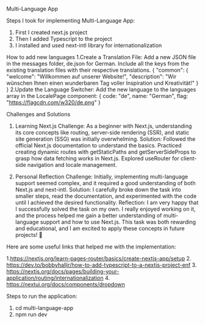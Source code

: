 Multi-Language App

Steps I took for implementing Multi-Language App:

1. First I created next.js project
2. Then I added Typescript to the project
3. I installed and used next-intl library for internationalization

How to add new languages
1.Create a Translation File:
Add a new JSON file in the messages folder, de.json for German.
Include all the keys from the existing translation files with their respective translations.
{
"common": {
"welcome": "Willkommen auf unserer Website!",
"description": "Wir wünschen Ihnen einen wunderbaren Tag voller Inspiration und Kreativität!"
}
}
2.Update the Language Switcher:
Add the new language to the languages array in the LocalePage component:
{ code: "de", name: "German", flag: "https://flagcdn.com/w320/de.png" }

Challenges and Solutions

1. Learning Next.js
   Challenge: As a beginner with Next.js, understanding its core concepts like routing, server-side rendering (SSR), and static site generation (SSG) was initially overwhelming.
   Solution:
   Followed the official Next.js documentation to understand the basics.
   Practiced creating dynamic routes with getStaticPaths and getServerSideProps to grasp how data fetching works in Next.js.
   Explored useRouter for client-side navigation and locale management.

2. Personal Reflection
   Challenge: Initially, implementing multi-language support seemed complex, and it required a good understanding of both Next.js and next-intl.
   Solution: I carefully broke down the task into smaller steps, read the documentation, and experimented with the code until I achieved the desired functionality.
   Reflection: I am very happy that I successfully solved the task on my own. I really enjoyed working on it, and the process helped me gain a better understanding of multi-language support and how to use Next.js. This task was both rewarding and educational, and I am excited to apply these concepts in future projects! 🎉

Here are some useful links that helped me with the implementation:

1.https://nextjs.org/learn-pages-router/basics/create-nextjs-app/setup
2. https://dev.to/bobbyhalljr/how-to-add-typescript-to-a-nextjs-project-enf
3. https://nextjs.org/docs/pages/building-your-application/routing/internationalization
4. https://nextui.org/docs/components/dropdown

Steps to run the application:

1. cd multi-language-app
2. npm run dev
